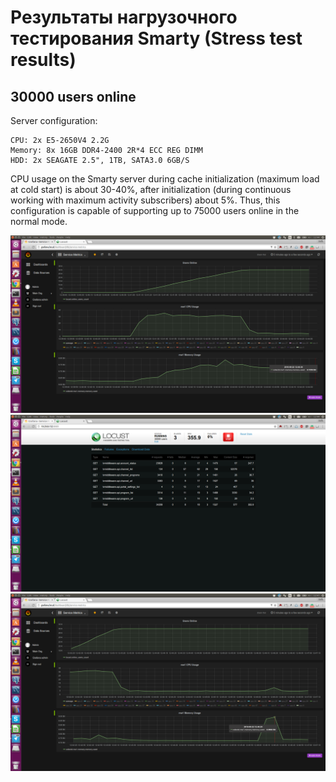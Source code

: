 Результаты нагрузочного тестирования Smarty (Stress test results)
=================================================================

30000 users online
------------------

Server configuration:

```
CPU: 2x E5-2650V4 2.2G
Memory: 8x 16GB DDR4-2400 2R*4 ECC REG DIMM
HDD: 2x SEAGATE 2.5", 1TB, SATA3.0 6GB/S
```

CPU usage on the Smarty server during cache initialization (maximum load at cold start) is about 30-40%, after initialization (during continuous working with maximum activity subscribers) about 5%. Thus, this configuration is capable of supporting up to 75000 users online in the normal mode.

![Grafana](/smarty_stress_test/results/30kgrafana.png)
![Locust](/smarty_stress_test/results/30klocust.png)
![After mass messaging](/smarty_stress_test/results/30kmessage_send.png)
